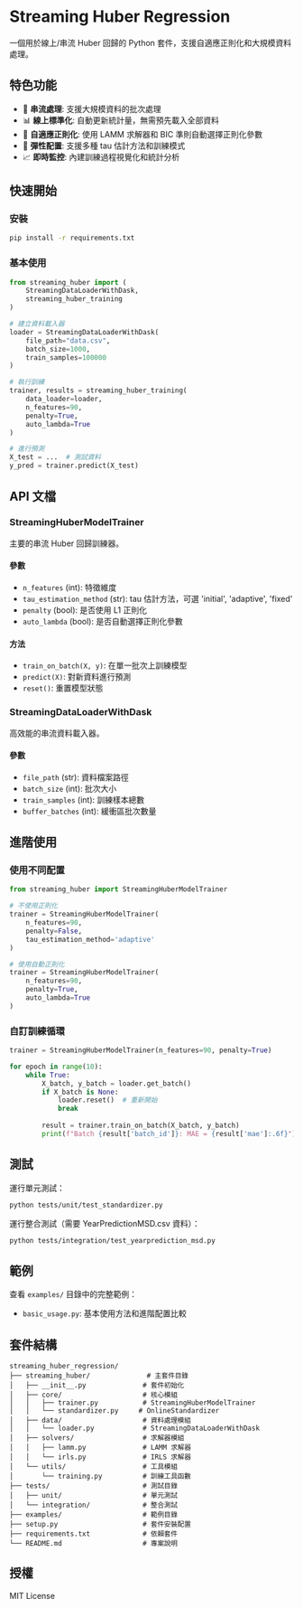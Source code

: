 # Streaming Huber Regression

一個用於線上/串流 Huber 回歸的 Python 套件，支援自適應正則化和大規模資料處理。

## 特色功能

- 🚀 **串流處理**: 支援大規模資料的批次處理
- 📊 **線上標準化**: 自動更新統計量，無需預先載入全部資料
- 🎯 **自適應正則化**: 使用 LAMM 求解器和 BIC 準則自動選擇正則化參數
- 🔧 **彈性配置**: 支援多種 tau 估計方法和訓練模式
- 📈 **即時監控**: 內建訓練過程視覺化和統計分析

## 快速開始

### 安裝

```bash
pip install -r requirements.txt
```

### 基本使用

```python
from streaming_huber import (
    StreamingDataLoaderWithDask,
    streaming_huber_training
)

# 建立資料載入器
loader = StreamingDataLoaderWithDask(
    file_path="data.csv",
    batch_size=1000,
    train_samples=100000
)

# 執行訓練
trainer, results = streaming_huber_training(
    data_loader=loader,
    n_features=90,
    penalty=True,
    auto_lambda=True
)

# 進行預測
X_test = ...  # 測試資料
y_pred = trainer.predict(X_test)
```

## API 文檔

### StreamingHuberModelTrainer

主要的串流 Huber 回歸訓練器。

#### 參數

- `n_features` (int): 特徵維度
- `tau_estimation_method` (str): tau 估計方法，可選 'initial', 'adaptive', 'fixed'
- `penalty` (bool): 是否使用 L1 正則化
- `auto_lambda` (bool): 是否自動選擇正則化參數

#### 方法

- `train_on_batch(X, y)`: 在單一批次上訓練模型
- `predict(X)`: 對新資料進行預測
- `reset()`: 重置模型狀態

### StreamingDataLoaderWithDask

高效能的串流資料載入器。

#### 參數

- `file_path` (str): 資料檔案路徑
- `batch_size` (int): 批次大小
- `train_samples` (int): 訓練樣本總數
- `buffer_batches` (int): 緩衝區批次數量

## 進階使用

### 使用不同配置

```python
from streaming_huber import StreamingHuberModelTrainer

# 不使用正則化
trainer = StreamingHuberModelTrainer(
    n_features=90, 
    penalty=False,
    tau_estimation_method='adaptive'
)

# 使用自動正則化
trainer = StreamingHuberModelTrainer(
    n_features=90, 
    penalty=True, 
    auto_lambda=True
)
```

### 自訂訓練循環

```python
trainer = StreamingHuberModelTrainer(n_features=90, penalty=True)

for epoch in range(10):
    while True:
        X_batch, y_batch = loader.get_batch()
        if X_batch is None:
            loader.reset()  # 重新開始
            break
        
        result = trainer.train_on_batch(X_batch, y_batch)
        print(f"Batch {result['batch_id']}: MAE = {result['mae']:.6f}")
```

## 測試

運行單元測試：

```bash
python tests/unit/test_standardizer.py
```

運行整合測試（需要 YearPredictionMSD.csv 資料）：

```bash
python tests/integration/test_yearprediction_msd.py
```

## 範例

查看 `examples/` 目錄中的完整範例：

- `basic_usage.py`: 基本使用方法和進階配置比較

## 套件結構

```
streaming_huber_regression/
├── streaming_huber/              # 主套件目錄
│   ├── __init__.py              # 套件初始化
│   ├── core/                    # 核心模組
│   │   ├── trainer.py           # StreamingHuberModelTrainer
│   │   └── standardizer.py     # OnlineStandardizer
│   ├── data/                    # 資料處理模組
│   │   └── loader.py            # StreamingDataLoaderWithDask
│   ├── solvers/                 # 求解器模組
│   │   ├── lamm.py              # LAMM 求解器
│   │   └── irls.py              # IRLS 求解器
│   └── utils/                   # 工具模組
│       └── training.py          # 訓練工具函數
├── tests/                       # 測試目錄
│   ├── unit/                    # 單元測試
│   └── integration/             # 整合測試
├── examples/                    # 範例目錄
├── setup.py                     # 套件安裝配置
├── requirements.txt             # 依賴套件
└── README.md                    # 專案說明
```

## 授權

MIT License
